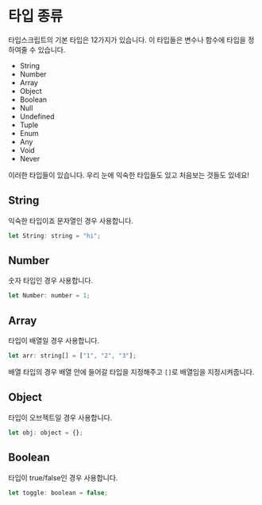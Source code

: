 # 타입 종류

타입스크립트의 기본 타입은 12가지가 있습니다. 이 타입들은 변수나 함수에 타입을 정하여줄 수 있습니다.

- String
- Number
- Array
- Object
- Boolean
- Null
- Undefined
- Tuple
- Enum
- Any
- Void
- Never

이러한 타입들이 있습니다. 우리 눈에 익숙한 타입들도 있고 처음보는 것들도 있네요!

## String

익숙한 타입이죠 문자열인 경우 사용합니다.

```jsx
let String: string = "hi";
```

## Number

숫자 타입인 경우 사용합니다.

```jsx
let Number: number = 1;
```

## Array

타입이 배열일 경우 사용합니다.

```jsx
let arr: string[] = ["1", "2", "3"];
```

배열 타입의 경우 배열 안에 들어갈 타입을 지정해주고 `[]`로 배열임을 지정시켜줍니다.

## Object

타입이 오브젝트일 경우 사용합니다.

```jsx
let obj: object = {};
```

## Boolean

타입이 true/false인 경우 사용합니다.

```jsx
let toggle: boolean = false;
```
